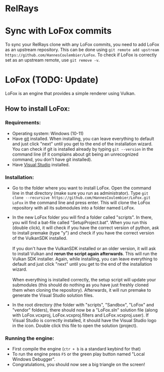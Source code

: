 # RelRays
# Sync with LoFox commits
To sync your RelRays clone with any LoFox commits, you need to add LoFox as an upstream repository. This can be done using `git remote add upstream https://github.com/HannesCoulembier/LoFox`. To check if LoFox is correctly set as an upstream remote, use `git remove -v`.

# LoFox (TODO: Update)
LoFox is an engine that provides a simple renderer using Vulkan.
## How to install LoFox:
### Requirements:
- Operating system: Windows (10-11)
- Have [git](https://git-scm.com/downloads) installed. When installing, you can leave everything to default and just click "next" until you get to the end of the installation wizard. You can check if git is installed already by typing `git --version` in the command line (if it complains about git being an unrecognized command, you don't have git installed).
- Have [Visual Studio](https://visualstudio.microsoft.com/downloads/) installed.
### Installation:
- Go to the folder where you want to install LoFox. Open the command line in that directory (make sure you run as administrator). Type `git clone --recursive https://github.com/HannesCoulembier/LoFox.git LoFox` in the command line and press enter. This will clone the LoFox repository with all its submodules into a folder named LoFox.

- In the new LoFox folder you will find a folder called "scripts". In there, you will find a bat-file called "SetupProject.bat". When you run this (double click), it will check if you have the correct version of python, ask to install premake (type "y") and check if you have the correct version of the VulkanSDK installed.\
\
If you don't have the VulkanSDK installed or an older version, it will ask to install Vulkan and **rerun the script again afterwards**. This will run the Vulkan SDK installer. Again, while installing, you can leave everything to default and just click "next" until you get to the end of the installation wizard.\
\
When everything is installed correctly, the setup script will update your submodules (this should do nothing as you have just freshly cloned them when cloning the repository). Afterwards, it will run premake to generate the Visual Studio solution files.

- In the root directory (the folder with "scripts", "Sandbox", "LoFox" and "vendor" folders), there should now be a "LoFox.sln" solution file (along with LoFox.vcxproj, LoFox.vcxproj.filters and LoFox.vcxproj.user). If Visual Studio is correctly installed, it should have the Visual Studio logo in the icon. Double click this file to open the solution (project).
### Running the engine:
- First compile the engine (`ctr + b` is a standard keybind for that)
- To run the engine press `F5` or the green play button named "Local Windows Debugger".
- Congratulations, you should now see a big triangle on the screen!
